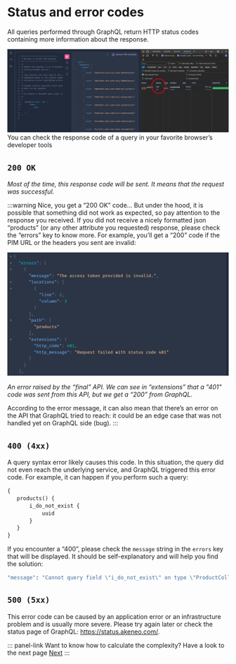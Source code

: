 # Status and error codes

All queries performed through GraphQL return HTTP status codes containing more information about the response.

![Check the response code](../img/graphql/check-response-code.jpg)
You can check the response code of a query in your favorite browser’s developer tools

## `200 OK`

*Most of the time, this response code will be sent. It means that the request was successful.*

:::warning
Nice, you get a “200 OK” code… But under the hood, it is possible that something did not work as expected, so pay attention to the response you received.
If you did not receive a nicely formatted json “products” (or any other attribute you requested) response, please check the “errors” key to know more.
For example, you’ll get a “200” code if the PIM URL or the headers you sent are invalid:

![Check the response code](../img/graphql/api-error.png)

*An error raised by the “final” API.
We can see in “extensions” that a "401" code was sent from this API, but we get a “200” from GraphQL.*

According to the error message, it can also mean that there’s an error on the API that GraphQL tried to reach: it could be an edge case that was not handled yet on GraphQL side (bug).
:::

## `400 (4xx)`

A query syntax error likely causes this code.
In this situation, the query did not even reach the underlying service, and GraphQL triggered this error code.
For example, it can happen if you perform such a query:

```graphql [snippet:GraphQL]
{
   products() {
       i_do_not_exist {
           uuid
       }
   }
}
```

If you encounter a “400”, please check the `message` string in the `errors` key that will be displayed. It should be self-explanatory and will help you find the solution:

```graphql [snippet:GraphQL]
"message": "Cannot query field \"i_do_not_exist\" on type \"ProductCollection\"."
```

## `500 (5xx)`

This error code can be caused by an application error or an infrastructure problem and is usually more severe.
Please try again later or check the status page of GraphQL: https://status.akeneo.com/.

::: panel-link Want to know how to calculate the complexity? Have a look to the next page [Next](/graphql/complexity.html)
:::
